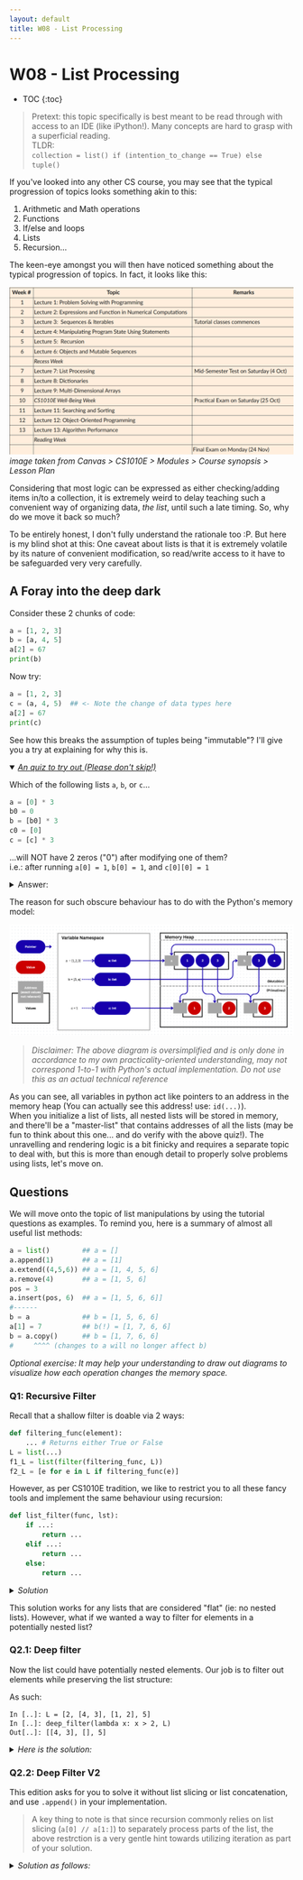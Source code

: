 ```yaml
---
layout: default
title: W08 - List Processing
---
```

# W08 - List Processing

* TOC
{:toc}

> Pretext: this topic specifically is best meant to be read through with access to an IDE (like iPython!). Many concepts are hard to grasp with a superficial reading.\
TLDR:\
`collection = list() if (intention_to_change == True) else tuple()`

If you've looked into any other CS course, you may see that the typical progression of topics looks something akin to this:

1. Arithmetic and Math operations
2. Functions
3. If/else and loops
4. Lists
5. Recursion...

The keen-eye amongst you will then have noticed something about the typical progression of topics. In fact, it looks like this:

![course syllabus](image-1.png)\
_image taken from Canvas > CS1010E > Modules > Course synopsis > Lesson Plan_

Considering that most logic can be expressed as either checking/adding items in/to a collection, it is extremely weird to delay teaching such a convenient way of organizing data, _the list_, until such a late timing. So, why do we move it back so much?

To be entirely honest, I don't fully understand the rationale too :P. But here is my blind shot at this: One caveat about lists is that it is extremely volatile by its nature of convenient modification, so read/write access to it have to be safeguarded very very carefully.

## A Foray into the deep dark

<div class="details-box" markdown="1">

Consider these 2 chunks of code:

```python
a = [1, 2, 3]
b = [a, 4, 5]
a[2] = 67
print(b)
```

Now try:

```python
a = [1, 2, 3]
c = (a, 4, 5)  ## <- Note the change of data types here
a[2] = 67
print(c)
```

See how this breaks the assumption of tuples being "immutable"? I'll give you a try at explaining for why this is.
</div>

<details open>
    <summary ><i><u>An quiz to try out (Please don't skip!)</u></i></summary>
<div class="details-box" markdown="1">

Which of the following lists `a`, `b`, or `c`...

```python
a = [0] * 3
b0 = 0
b = [b0] * 3
c0 = [0]
c = [c] * 3
```

...will NOT have 2 zeros ("0") after modifying one of them?<br>
i.e.: after running `a[0] = 1`, `b[0] = 1`, and `c[0][0] = 1`

<details>
    <summary>Answer:</summary>
    <code>c</code>, it'll be <code>[[1],[1],[1]]</code>
</details>
</div>
</details>

The reason for such obscure behaviour has to do with the Python's memory model:

![Memory model](image.png)

>_Disclaimer: The above diagram is oversimplified and is only done in accordance to my own practicality-oriented understanding, may not correspond 1-to-1 with Python's actual implementation. Do not use this as an actual technical reference_

As you can see, all variables in python act like pointers to an address in the memory heap (You can actually see this address! use: `id(...)`).\
When you initialize a list of lists, all nested lists will be stored in memory, and there'll be a "master-list" that contains addresses of all the lists (may be fun to think about this one... and do verify with the above quiz!). The unravelling and rendering logic is a bit finicky and requires a separate topic to deal with, but this is more than enough detail to properly solve problems using lists, let's move on.

## Questions

We will move onto the topic of list manipulations by using the tutorial questions as examples. To remind you, here is a summary of almost all useful list methods:

```python
a = list()        ## a = []
a.append(1)       ## a = [1]
a.extend((4,5,6)) ## a = [1, 4, 5, 6]
a.remove(4)       ## a = [1, 5, 6]
pos = 3
a.insert(pos, 6)  ## a = [1, 5, 6, 6]]
#------
b = a             ## b = [1, 5, 6, 6]
a[1] = 7          ## b(!) = [1, 7, 6, 6]
b = a.copy()      ## b = [1, 7, 6, 6] 
#     ^^^^ (changes to a will no longer affect b)
```

_Optional exercise: It may help your understanding to draw out diagrams to visualize how each operation changes the memory space._

### Q1: Recursive Filter

Recall that a shallow filter is doable via 2 ways:

```python
def filtering_func(element):
    ... # Returns either True or False
L = list(...)
f1_L = list(filter(filtering_func, L))
f2_L = [e for e in L if filtering_func(e)]
```

However, as per CS1010E tradition, we like to restrict you to all these fancy tools and implement the same behaviour using recursion:

```python
def list_filter(func, lst):
    if ...:
        return ...
    elif ...:
        return ...
    else:
        return ...
```

<details>
    <summary ><i>Solution</i></summary>
<div class="details-box" markdown="1">

```python
def list_filter(func, lst):
    if not lst: ## Base Case/Stop Cond.: Empty list 
        return []

    ## Include element in return list if func(element) satisfied
    if func(lst[0]): 
        return [ lst[0] ] + list_filter(func, lst[1:])
    ## Otherwise not
    else:
        return list_filter(func, lst[1:])
```

</div>
</details>

This solution works for any lists that are considered "flat" (ie: no nested lists). However, what if we wanted a way to filter for elements in a potentially nested list?

### Q2.1: Deep filter

Now the list could have potentially nested elements. Our job is to filter out elements while preserving the list structure:

As such:

```shell
In [..]: L = [2, [4, 3], [1, 2], 5]
In [..]: deep_filter(lambda x: x > 2, L)
Out[..]: [[4, 3], [], 5]
```

<details>
    <summary ><i>Here is the solution:</i></summary>
<div class="details-box" markdown="1">

```python
def deep_filter(func, lst):
    ## Base Case/Stop Cond: Empty List
    if not lst:
        return []
    
    ## If element is not a list, process it as usual
    if type(lst[0]) != list:
        if func(lst[0]):
            return [lst[0]] + deep_filter(func, lst[1:])
        else:
            return deep_filter(func, lst[1:])
    ## If element is a list, nest the processing
    else:
        return [deep_filter(func, lst[0])] + deep_filter(func, lst[1:])

```

</div>
</details>

### Q2.2: Deep Filter V2

This edition asks for you to solve it without list slicing or list concatenation, and use `.append()` in your implementation.

> A key thing to note is that since recursion commonly relies on list slicing (`a[0] // a[1:]`) to separately process parts of the list, the above restrction is a very gentle hint towards utilizing iteration as part of your solution.

<details>
    <summary ><i>Solution as follows:</i></summary>
<div class="details-box" markdown="1">

```python
def deep_filter(func, lst):
    result = []
    
    for elem in lst:
        if type(elem) != list:
            if func(elem):
                result.append(elem)
        ## If element is a list, nest the processing
        else:
            result.append(deep_filter(func, elem))

    return result
```

</div>
</details>
